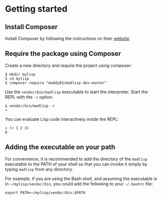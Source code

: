 # Getting started

## Install Composer

Install Composer by following the instructions on their [website](https://getcomposer.org/).

## Require the package using Composer

Create a new directory and require the project using composer:

```text
$ mkdir mylisp
$ cd mylisp
$ composer require "maddy83/madlisp dev-master"
```

Use the `vendor/bin/madlisp` executable to start the interpreter. Start the REPL with the `-r` option:

```text
$ vendor/bin/madlisp -r
>
```

You can evaluate Lisp code interactively inside the REPL:

```text
> (+ 1 2 3)
6
```

## Adding the executable on your path

For convenience, it is recommended to add the directory of the `madlisp` executable to the PATH of your shell so that you can invoke it simply by typing `madlisp` from any directory.

For example, if you are using the Bash shell, and assuming the executable is in `~/mylisp/vendor/bin`, you could add the following to your `~/.bashrc` file:

```text
export PATH=~/mylisp/vendor/bin:$PATH
```
